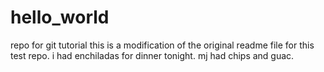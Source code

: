 # hello_world
repo for git tutorial
this is a modification of the original readme file for this test repo.
i had enchiladas for dinner tonight.  mj had chips and guac.
